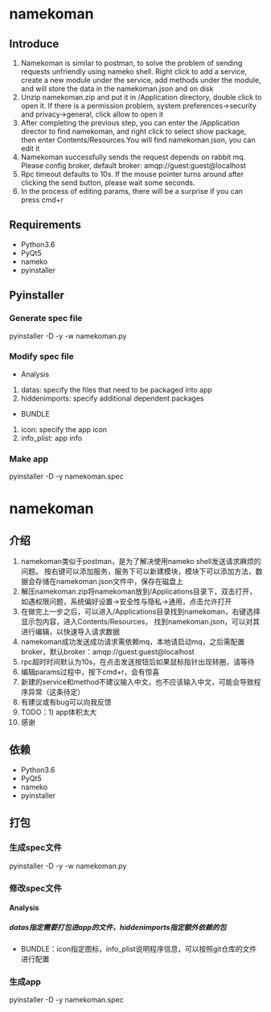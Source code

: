# namekoman
## Introduce
1. Namekoman is similar to postman, to solve the problem of sending requests unfriendly using nameko shell.
Right click to add a service, create a new module under the service, add methods under the module,
and will store the data in the namekoman.json and on disk
2. Unzip namekoman.zip and put it in /Application directory, double click to open it. If there is a permission
problem, system preferences->security and privacy->general, click allow to open it
3. After completing the previous step, you can enter the /Application director to find namekoman, and right click
to select show package, then enter Contents/Resources.You will find namekoman.json, you can edit it
4. Namekoman successfully sends the request depends on rabbit mq. Please config broker, default broker: amqp://guest:guest@localhost
5. Rpc timeout defaults to 10s. If the mouse pointer turns around after clicking the send button, please wait some seconds.
6. In the process of editing params, there will be a surprise if you can press cmd+r

## Requirements
- Python3.6
- PyQt5
- nameko
- pyinstaller

## Pyinstaller
### Generate spec file
pyinstaller -D -y -w namekoman.py
### Modify spec file
- Analysis
1. datas: specify the files that need to be packaged into app
2. hiddenimports: specify additional dependent packages

- BUNDLE
1. icon: specify the app icon
2. info_plist: app info

### Make app
pyinstaller -D -y namekoman.spec


# namekoman
## 介绍
1. namekoman类似于postman，是为了解决使用nameko shell发送请求麻烦的问题。
按右键可以添加服务，服务下可以新建模块，模块下可以添加方法，数据会存储在namekoman.json文件中，保存在磁盘上
2. 解压namekoman.zip将namekoman放到/Applications目录下，双击打开，如遇权限问题，系统偏好设置->安全性与隐私->通用，点击允许打开
3. 在做完上一步之后，可以进入/Applications目录找到namekoman，右键选择显示包内容，进入Contents/Resources，
找到namekoman.json，可以对其进行编辑，以快速导入请求数据
4. namekoman成功发送成功请求需依赖mq，本地请启动mq，之后需配置broker，默认broker：amqp://guest:guest@localhost
5. rpc超时时间默认为10s，在点击发送按钮后如果鼠标指针出现转圈，请等待
6. 编辑params过程中，按下cmd+r，会有惊喜
7. 新建的service和method不建议输入中文，也不应该输入中文，可能会导致程序异常（这条待定）
8. 有建议或有bug可以向我反馈
9. TODO：1) app体积太大
10. 感谢
## 依赖
- Python3.6
- PyQt5
- nameko
- pyinstaller

## 打包
### 生成spec文件
pyinstaller -D -y -w namekoman.py

### 修改spec文件

#### Analysis
##### datas指定需要打包进app的文件，hiddenimports指定额外依赖的包
- BUNDLE：icon指定图标，info_plist说明程序信息，可以按照git仓库的文件进行配置
### 生成app
pyinstaller -D -y namekoman.spec


